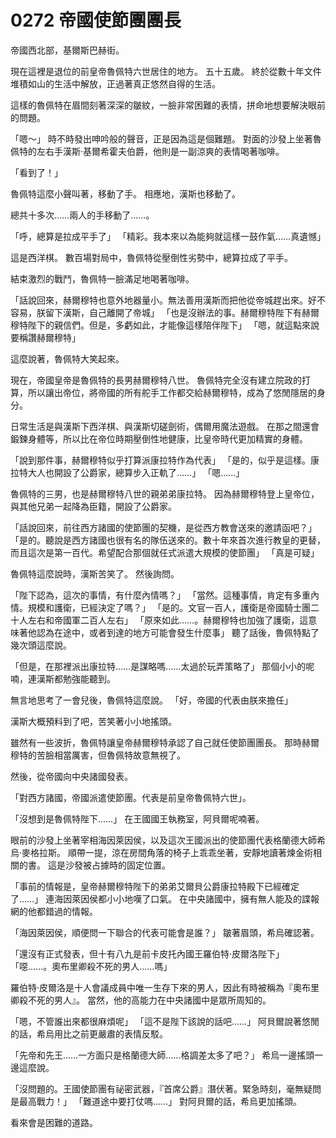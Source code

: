 # 0272 帝國使節團團長

帝國西北部，基爾斯巴赫街。

現在這裡是退位的前皇帝魯佩特六世居住的地方。
五十五歲。
終於從數十年文件堆積如山的生活中解放，正過著真正悠然自得的生活。

這樣的魯佩特在眉間刻著深深的皺紋，一臉非常困難的表情，拼命地想要解決眼前的問題。

「嗯～」
時不時發出呻吟般的聲音，正是因為這是個難題。
對面的沙發上坐著魯佩特的左右手漢斯·基爾希霍夫伯爵，他則是一副涼爽的表情喝著咖啡。

「看到了！」

魯佩特這麼小聲叫著，移動了手。
相應地，漢斯也移動了。

總共十多次……兩人的手移動了……。

「呼，總算是拉成平手了」
「精彩。我本來以為能夠就這樣一鼓作氣……真遺憾」

這是西洋棋。
數百場對局中，魯佩特從壓倒性劣勢中，總算拉成了平手。

結束激烈的戰鬥，魯佩特一臉滿足地喝著咖啡。

「話說回來，赫爾穆特也意外地器量小。無法善用漢斯而把他從帝城趕出來。好不容易，朕留下漢斯，自己離開了帝城」
「也是沒辦法的事。赫爾穆特陛下有赫爾穆特陛下的親信們。但是，多虧如此，才能像這樣陪伴陛下」
「嗯，就這點來說要稱讚赫爾穆特」

這麼說著，魯佩特大笑起來。

現在，帝國皇帝是魯佩特的長男赫爾穆特八世。
魯佩特完全沒有建立院政的打算，所以讓出帝位，將帝國的所有舵手工作都交給赫爾穆特，成為了悠閒隱居的身分。

日常生活是與漢斯下西洋棋、與漢斯切磋劍術，偶爾用魔法遊戲。
在那之間還會鍛鍊身體等，所以比在帝位時期壓倒性地健康，比皇帝時代更加精實的身體。

「說到那件事，赫爾穆特似乎打算派康拉特作為代表」
「是的，似乎是這樣。康拉特大人也開設了公爵家，總算步入正軌了……」
「嗯……」

魯佩特的三男，也是赫爾穆特八世的親弟弟康拉特。
因為赫爾穆特登上皇帝位，與其他兄弟一起降為臣籍，開設了公爵家。

「話說回來，前往西方諸國的使節團的契機，是從西方教會送來的邀請函吧？」
「是的。聽說是西方諸國也很有名的隊伍送來的。數十年來首次進行教皇的更替，而且這次是第一百代。希望配合那個就任式派遣大規模的使節團」
「真是可疑」

魯佩特這麼說時，漢斯苦笑了。
然後詢問。

「陛下認為，這次的事情，有什麼內情嗎？」
「當然。這種事情，肯定有多重內情。規模和護衛，已經決定了嗎？」
「是的。文官一百人，護衛是帝國騎士團二十人左右和帝國軍二百人左右」
「原來如此……。赫爾穆特也加強了護衛，這意味著他認為在途中，或者到達的地方可能會發生什麼事」
聽了話後，魯佩特點了幾次頭這麼說。

「但是，在那裡派出康拉特……是謀略嗎……太過於玩弄策略了」
那個小小的呢喃，連漢斯都勉強能聽到。

無言地思考了一會兒後，魯佩特這麼說。
「好，帝國的代表由朕來擔任」

漢斯大概預料到了吧，苦笑著小小地搖頭。

雖然有一些波折，魯佩特讓皇帝赫爾穆特承認了自己就任使節團團長。
那時赫爾穆特的苦臉相當厲害，但魯佩特故意無視了。

然後，從帝國向中央諸國發表。

「對西方諸國，帝國派遣使節團。代表是前皇帝魯佩特六世」。

「沒想到是魯佩特陛下……」
在王國國王執務室，阿貝爾呢喃著。

眼前的沙發上坐著宰相海因萊因侯，以及這次王國派出的使節團代表格蘭德大師希烏·麥格拉斯。
順帶一提，涼在房間角落的椅子上乖乖坐著，安靜地讀著煉金術相關的書。
這是沙發被占據時的固定位置。

「事前的情報是，皇帝赫爾穆特陛下的弟弟艾爾貝公爵康拉特殿下已經確定了……」
連海因萊因侯都小小地嘆了口氣。
在中央諸國中，擁有無人能及的諜報網的他都錯過的情報。

「海因萊因侯，順便問一下聯合的代表可能會是誰？」
皺著眉頭，希烏確認著。

「還沒有正式發表，但十有八九是前卡皮托內國王羅伯特·皮爾洛陛下」
「噁……。奧布里卿殺不死的男人……嗎」

羅伯特·皮爾洛是十人會議成員中唯一生存下來的男人，因此有時被稱為『奧布里卿殺不死的男人』。
當然，他的高能力在中央諸國中是眾所周知的。

「嗯，不管誰出來都很麻煩呢」
「這不是陛下該說的話吧……」
阿貝爾說著悠閒的話，希烏用比之前更嚴肅的表情反駁。

「先帝和先王……一方面只是格蘭德大師……格調差太多了吧？」
希烏一邊搖頭一邊這麼說。

「沒問題的。王國使節團有祕密武器，『首席公爵』潛伏著。緊急時刻，毫無疑問是最高戰力！」
「難道途中要打仗嗎……」
對阿貝爾的話，希烏更加搖頭。

看來會是困難的道路。